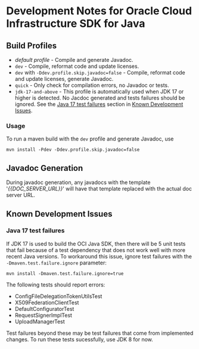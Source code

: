 # Development Notes for Oracle Cloud Infrastructure SDK for Java

## Build Profiles

- *default profile* - Compile and generate Javadoc.
- `dev` - Compile, reformat code and update licenses.
- `dev` with `-Ddev.profile.skip.javadoc=false` - Compile, reformat code and update licenses, generate Javadoc.
- `quick` - Only check for compilation errors, no Javadoc or tests.
- `jdk-17-and-above` - This profile is automatically used when JDK 17 or higher is detected. No Jacdoc generated and tests failures should be ignored. See the [Java 17 test failures](#Java17TestFailures) section in [Known Development Issues](#KnownDevelopmentIssues).

### Usage
To run a maven build with the `dev` profile and generate Javadoc, use
```
mvn install -Pdev -Ddev.profile.skip.javadoc=false
```

## Javadoc Generation
During javadoc generation, any javadocs with the template '*{{DOC_SERVER_URL}}*' will have that template replaced with the actual doc server URL.

## <a id="KnownDevelopmentIssues"></a>Known Development Issues

### <a id="Java17TestFailures"></a> Java 17 test failures
If JDK 17 is used to build the OCI Java SDK, then there will be 5 unit tests that fail because of a test dependency that does not work well with more recent Java versions. To workaround this issue, ignore test failures with the `-Dmaven.test.failure.ignore` parameter:
```
mvn install -Dmaven.test.failure.ignore=true
```
The following tests should report errors: 
 - ConfigFileDelegationTokenUtilsTest
 - X509FederationClientTest
 - DefaultConfiguratorTest
 - RequestSignerImplTest
 - UploadManagerTest

Test failures beyond these may be test failures that come from implemented changes. To run these tests sucessfully, use JDK 8 for now.